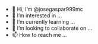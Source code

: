 - 👋 Hi, I’m @josegaspar999mc
- 👀 I’m interested in ...
- 🌱 I’m currently learning ...
- 💞️ I’m looking to collaborate on ...
- 📫 How to reach me ...

<!---
josegaspar999mc/josegaspar999mc is a ✨ special ✨ repository because its `README.md` (this file) appears on your GitHub profile.
You can click the Preview link to take a look at your changes.
--->
